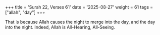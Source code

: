 +++
title = 'Surah 22, Verses 61'
date = '2025-08-27'
weight = 61
tags = ["allah", "day"]
+++

That is because Allah causes the night to merge into the day, and the day into the night. Indeed, Allah is All-Hearing, All-Seeing.